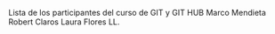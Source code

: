 Lista de los participantes del curso de GIT y GIT HUB
Marco Mendieta
Robert Claros 
Laura Flores LL.



